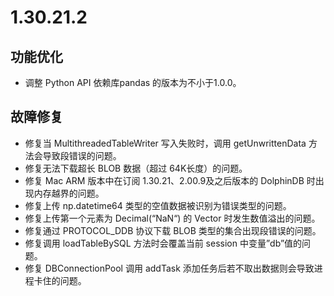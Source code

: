 # 1.30.21.2

## 功能优化

  - 调整 Python API 依赖库pandas 的版本为不小于1.0.0。

## 故障修复

  - 修复当 MultithreadedTableWriter 写入失败时，调用 getUnwrittenData 方法会导致段错误的问题。
  - 修复无法下载超长 BLOB 数据（超过 64K长度）的问题。
  - 修复 Mac  ARM 版本中在订阅 1.30.21、2.00.9及之后版本的 DolphinDB 时出现内存越界的问题。
  - 修复上传 np.datetime64 类型的空值数据被识别为错误类型的问题。
  - 修复上传第一个元素为 Decimal(“NaN“) 的 Vector 时发生数值溢出的问题。
  - 修复通过 PROTOCOL_DDB 协议下载 BLOB 类型的集合出现段错误的问题。
  - 修复调用 loadTableBySQL 方法时会覆盖当前 session 中变量”db”值的问题。
  - 修复 DBConnectionPool 调用 addTask 添加任务后若不取出数据则会导致进程卡住的问题。

